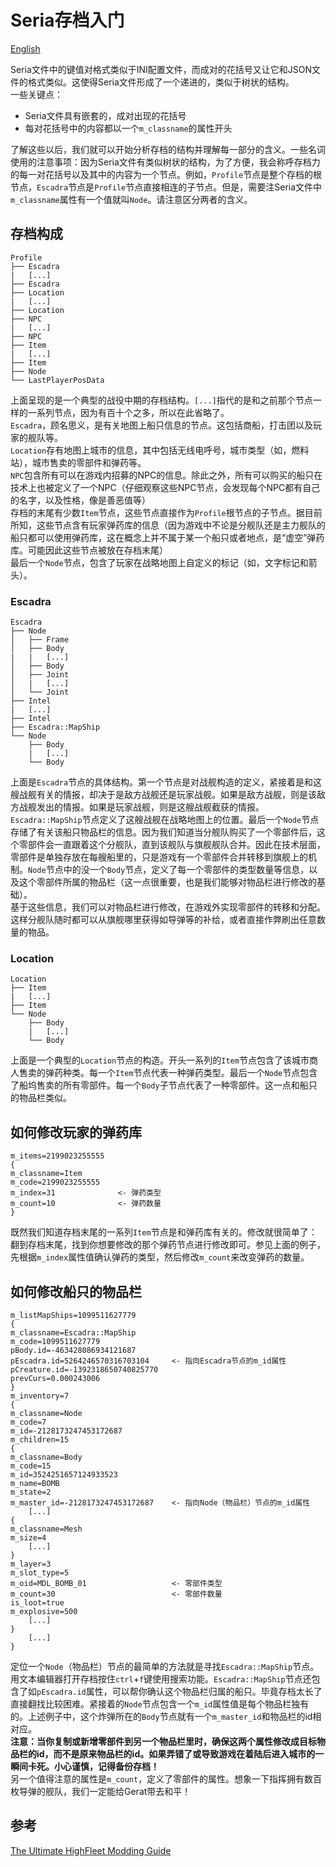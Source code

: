 # Seria存档入门

[English](Introduction%20to%20Seria%20profile%20structure.md)  

Seria文件中的键值对格式类似于INI配置文件，而成对的花括号又让它和JSON文件的格式类似。这使得Seria文件形成了一个递进的，类似于树状的结构。  
一些关键点：

- Seria文件具有嵌套的，成对出现的花括号
- 每对花括号中的内容都以一个`m_classname`的属性开头

了解这些以后，我们就可以开始分析存档的结构并理解每一部分的含义。一些名词使用的注意事项：因为Seria文件有类似树状的结构，为了方便，我会称呼存档力的每一对花括号以及其中的内容为一个节点。例如，`Profile`节点是整个存档的根节点，`Escadra`节点是`Profile`节点直接相连的子节点。但是，需要注Seria文件中`m_classname`属性有一个值就叫`Node`。请注意区分两者的含义。

## 存档构成

```
Profile
├── Escadra
|   [...]
├── Escadra
├── Location
|   [...]
├── Location
├── NPC
|   [...]
├── NPC
├── Item
|   [...]
├── Item
├── Node
└── LastPlayerPosData
```

上面呈现的是一个典型的战役中期的存档结构。`[...]`指代的是和之前那个节点一样的一系列节点，因为有百十个之多，所以在此省略了。  
`Escadra`，顾名思义，是有关地图上船只信息的节点。这包括商船，打击团以及玩家的舰队等。  
`Location`存有地图上城市的信息，其中包括无线电呼号，城市类型（如，燃料站），城市售卖的零部件和弹药等。  
`NPC`包含所有可以在游戏内招募的NPC的信息。除此之外，所有可以购买的船只在技术上也被定义了一个NPC（仔细观察这些NPC节点，会发现每个NPC都有自己的名字，以及性格，像是善恶值等）  
存档的末尾有少数`Item`节点，这些节点直接作为`Profile`根节点的子节点。据目前所知，这些节点含有玩家弹药库的信息（因为游戏中不论是分舰队还是主力舰队的船只都可以使用弹药库，这在概念上并不属于某一个船只或者地点，是“虚空”弹药库。可能因此这些节点被放在存档末尾）  
最后一个`Node`节点，包含了玩家在战略地图上自定义的标记（如，文字标记和箭头）。  

### Escadra

```
Escadra
├── Node
│   ├── Frame
│   ├── Body
|   |   [...]
│   ├── Body
│   ├── Joint
│   |   [...]
│   └── Joint
├── Intel
|   [...]
├── Intel
├── Escadra::MapShip
└── Node
    ├── Body
    |   [...]
    └── Body
```

上面是`Escadra`节点的具体结构。第一个节点是对战舰构造的定义，紧接着是和这艘战舰有关的情报，却决于是敌方战舰还是玩家战舰。如果是敌方战舰，则是该敌方战舰发出的情报。如果是玩家战舰，则是这艘战舰截获的情报。`Escadra::MapShip`节点定义了这艘战舰在战略地图上的位置。最后一个`Node`节点存储了有关该船只物品栏的信息。因为我们知道当分舰队购买了一个零部件后，这个零部件会一直跟着这个分舰队，直到该舰队与旗舰舰队合并。因此在技术层面，零部件是单独存放在每艘船里的，只是游戏有一个零部件合并转移到旗舰上的机制。`Node`节点中的没一个`Body`节点，定义了每一个零部件的类型数量等信息，以及这个零部件所属的物品栏（这一点很重要，也是我们能够对物品栏进行修改的基础）。  
基于这些信息，我们可以对物品栏进行修改，在游戏外实现零部件的转移和分配。这样分舰队随时都可以从旗舰哪里获得如导弹等的补给，或者直接作弊刷出任意数量的物品。  

### Location

```
Location
├── Item
|   [...]
├── Item
└── Node
    ├── Body
    |   [...]
    └── Body
```

上面是一个典型的`Location`节点的构造。开头一系列的`Item`节点包含了该城市商人售卖的弹药种类。每一个`Item`节点代表一种弹药类型。最后一个`Node`节点包含了船坞售卖的所有零部件。每一个`Body`子节点代表了一种零部件。这一点和船只的物品栏类似。

## 如何修改玩家的弹药库

```
m_items=2199023255555
{
m_classname=Item
m_code=2199023255555
m_index=31              <- 弹药类型
m_count=10              <- 弹药数量
}
```

既然我们知道存档末尾的一系列`Item`节点是和弹药库有关的。修改就很简单了：翻到存档末尾，找到你想要修改的那个弹药节点进行修改即可。参见上面的例子，先根据`m_index`属性值确认弹药的类型，然后修改`m_count`来改变弹药的数量。  

## 如何修改船只的物品栏

```
m_listMapShips=1099511627779
{
m_classname=Escadra::MapShip
m_code=1099511627779
pBody.id=-463428086934121687
pEscadra.id=5264246570316703104     <- 指向Escadra节点的m_id属性
pCreature.id=-1392318650740825770
prevCurs=0.000243006
}
m_inventory=7
{
m_classname=Node
m_code=7
m_id=-2128173247453172687
m_children=15
{
m_classname=Body
m_code=15
m_id=3524251657124933523
m_name=BOMB
m_state=2
m_master_id=-2128173247453172687    <- 指向Node（物品栏）节点的m_id属性
    [...]
{
m_classname=Mesh
m_size=4
    [...]
}
m_layer=3
m_slot_type=5
m_oid=MDL_BOMB_01                   <- 零部件类型
m_count=30                          <- 零部件数量
is_loot=true
m_explosive=500
    [...]
}
    [...]
}
```

定位一个`Node`（物品栏）节点的最简单的方法就是寻找`Escadra::MapShip`节点。用文本编辑器打开存档按住`ctrl`+`f`键使用搜索功能。`Escadra::MapShip`节点还包含了如`pEscadra.id`属性，可以帮你确认这个物品栏归属的船只。毕竟存档太长了直接翻找比较困难。紧接着的`Node`节点包含一个`m_id`属性值是每个物品栏独有的。上述例子中，这个炸弹所在的`Body`节点就有一个`m_master_id`和物品栏的id相对应。  
**注意：当你复制或新增零部件到另一个物品栏里时，确保这两个属性修改成目标物品栏的id，而不是原来物品栏的id。如果弄错了或导致游戏在着陆后进入城市的一瞬间卡死。小心谨慎，记得备份存档！**  
另一个值得注意的属性是`m_count`，定义了零部件的属性。想象一下指挥拥有数百枚导弹的舰队，我们一定能给Gerat带去和平！

## 参考

[The Ultimate HighFleet Modding Guide](https://steamcommunity.com/sharedfiles/filedetails/?id=2768442721)
